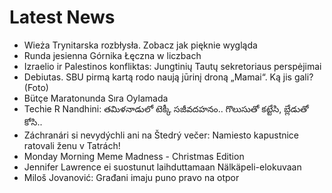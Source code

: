 # Latest News
-  Wieża Trynitarska rozbłysła. Zobacz jak pięknie wygląda
-  Runda jesienna Górnika Łęczna w liczbach
-  Izraelio ir Palestinos konfliktas: Jungtinių Tautų sekretoriaus perspėjimai
-  Debiutas. SBU pirmą kartą rodo naują jūrinį droną „Mamai“. Ką jis gali? (Foto)
-  Bütçe Maratonunda Sıra Oylamada
-  Techie R Nandhini: తమిళనాడులో టెక్కీ సజీవదహనం.. గొలుసుతో కట్టేసి, బ్లేడుతో కోసి..
-  Záchranári si nevydýchli ani na Štedrý večer: Namiesto kapustnice ratovali ženu v Tatrách!
-  Monday Morning Meme Madness - Christmas Edition
-  Jennifer Lawrence ei suostunut laihduttamaan Nälkäpeli-elokuvaan
-  Miloš Jovanović: Građani imaju puno pravo na otpor
